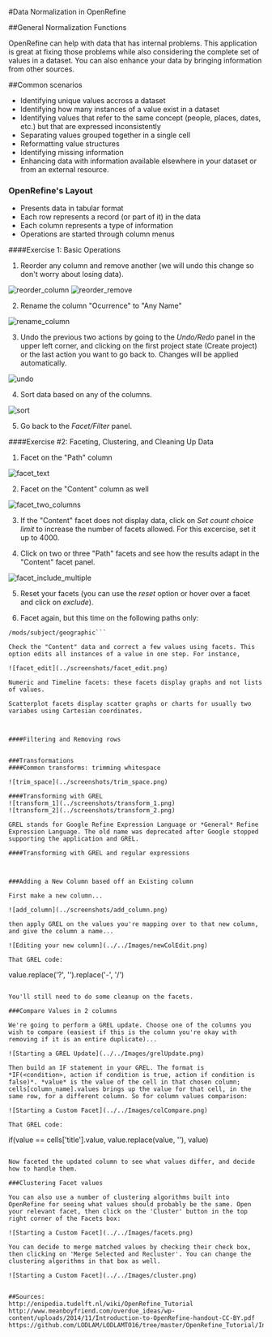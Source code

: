 #Data Normalization in OpenRefine

##General Normalization Functions

OpenRefine can help with data that has internal problems. This application is great at fixing those problems while also considering the complete set of values in a dataset. You can also enhance your data by bringing information from other sources.

##Common scenarios

- Identifying unique values accross a dataset
- Identifying how many instances of a value exist in a dataset
- Identifying values that refer to the same concept (people, places, dates, etc.) but that are expressed inconsistently
- Separating values grouped together in a single cell
- Reformatting value structures
- Identifying missing information
- Enhancing data with information available elsewhere in your dataset or from an external resource.


### OpenRefine's Layout
- Presents data in tabular format
- Each row represents a record (or part of it) in the data
- Each column represents a type of information
- Operations are started through column menus

####Exercise 1: Basic Operations
1) Reorder any column and remove another (we will undo this change so don't worry about losing data).

![reorder_column](../screenshots/reorder_column.png)
![reorder_remove](../screenshots/reorder_remove.png)

2) Rename the column "Ocurrence" to "Any Name"

![rename_column](../screenshots/rename_column.png)

3) Undo the previous two actions by going to the *Undo/Redo* panel in the upper left corner, and clicking on the first project state (Create project) or the last action you want to go back to. Changes will be applied automatically.

![undo](../screenshots/undo.png)


4) Sort data based on any of the columns. 

![sort](../screenshots/sort.png)

5) Go back to the *Facet/Filter* panel.

####Exercise #2: Faceting, Clustering, and Cleaning Up Data
1) Facet on the "Path" column

![facet_text](../screenshots/facet_text.png)

2) Facet on the "Content" column as well

![facet_two_columns](../screenshots/facet_two_columns.png)

3) If the "Content" facet does not display data, click on *Set count choice limit* to increase the number of facets allowed. For this excercise, set it up to 4000.

4) Click on two or three "Path" facets and see how the results adapt in the "Content" facet panel.

![facet_include_multiple](../screenshots/facet_include_multiple.png)

5) Reset your facets (you can use the *reset* option or hover over a facet and click on *exclude*).

6) Facet again, but this time on the following paths only:
```/mods/originInfo/place/placeTerm
/mods/subject/geographic```

Check the "Content" data and correct a few values using facets. This option edits all instances of a value in one step. For instance, 

![facet_edit](../screenshots/facet_edit.png)

Numeric and Timeline facets: these facets display graphs and not lists of values.

Scatterplot facets display scatter graphs or charts for usually two variabes using Cartesian coordinates.



####Filtering and Removing rows


###Transformations
####Common transforms: trimming whitespace

![trim_space](../screenshots/trim_space.png)

####Transforming with GREL
![transform_1](../screenshots/transform_1.png)
![transform_2](../screenshots/transform_2.png)

GREL stands for Google Refine Expression Language or *General* Refine Expression Language. The old name was deprecated after Google stopped supporting the application and GREL.

####Transforming with GREL and regular expressions



###Adding a New Column based off an Existing column

First make a new column...

![add_column](../screenshots/add_column.png)

then apply GREL on the values you're mapping over to that new column, and give the column a name...

![Editing your new column](../../Images/newColEdit.png)

That GREL code:

```
value.replace('?', '').replace('-', '/')
```

You'll still need to do some cleanup on the facets.

###Compare Values in 2 columns

We're going to perform a GREL update. Choose one of the columns you wish to compare (easiest if this is the column you're okay with removing if it is an entire duplicate)...

![Starting a GREL Update](../../Images/grelUpdate.png)

Then build an IF statement in your GREL. The format is *IF(<condition>, action if condition is true, action if condition is false)*. *value* is the value of the cell in that chosen column; cells[column_name].values brings up the value for that cell, in the same row, for a different column. So for column values comparison:

![Starting a Custom Facet](../../Images/colCompare.png)

That GREL code:

```
if(value == cells['title'].value, value.replace(value, ''), value)
```

Now faceted the updated column to see what values differ, and decide how to handle them.

###Clustering Facet values

You can also use a number of clustering algorithms built into OpenRefine for seeing what values should probably be the same. Open your relevant facet, then click on the 'Cluster' button in the top right corner of the Facets box:

![Starting a Custom Facet](../../Images/facets.png)

You can decide to merge matched values by checking their check box, then clicking on 'Merge Selected and Recluster'. You can change the clustering algorithms in that box as well.

![Starting a Custom Facet](../../Images/cluster.png)


##Sources:
http://enipedia.tudelft.nl/wiki/OpenRefine_Tutorial
http://www.meanboyfriend.com/overdue_ideas/wp-content/uploads/2014/11/Introduction-to-OpenRefine-handout-CC-BY.pdf
https://github.com/LODLAM/LODLAMTO16/tree/master/OpenRefine_Tutorial/Instructions/Cleaning